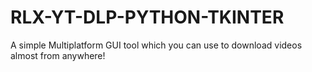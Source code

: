 # RLX-YT-DLP-PYTHON-TKINTER
 A simple Multiplatform GUI tool which you can use to download videos almost from anywhere!
